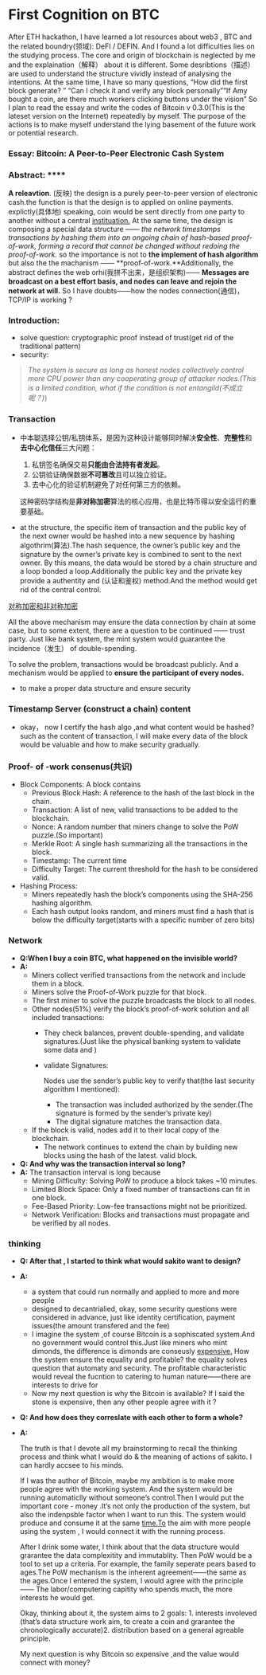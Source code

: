 # First Cognition on BTC

After ETH hackathon, I have learned a lot resources about web3 , BTC and the related boundry(领域): DeFI / DEFIN. And I found a lot difficulties lies on the studying process. The core and origin of blockchain is neglected by me and the explaination（解释） about it is different. Some desribtions（描述） are used to understand the structure vividly instead of analysing the intentions. At the same time, I have so many questions, “How did the first block generate? ” “Can I check it and verify any block personally””If Amy bought a coin, are there much workers clicking buttons under the vision” So I plan to read the essay and write the codes of Bitcoin  v 0.3.0(This is the lateset version on the Internet) repeatedly by myself.  The purpose of the actions is to  make myself understand the lying basement of the future work or potential research. 

### Essay: Bitcoin: A Peer-to-Peer Electronic Cash System

### Abstract: ****

**A releavtion**. (反映) the design is a purely peer-to-peer version of electronic cash.the function is that the design is to applied on online payments. explictly(具体地) speaking, coin would be sent directly from one party to another without a central [instituation.](http://instituation.At) At the same time, the design is composing a special data structure —— *the network timestamps transactions by hashing them into an ongoing chain of hash-based proof-of-work, forming a record that cannot be changed without redoing the proof-of-work.* so the importance is not to **the implement of hash algorithm** but also the the machanism —— **proof-of-work.**Additionally, the abstract defines the web orhi(我拼不出来，是组织架构)—— **Messages are broadcast on a best effort basis, and nodes can leave and rejoin the network at will.** So  I have doubts——how the nodes connection(通信)，TCP/IP is working ?

### Introduction:

- solve question: cryptographic proof instead of trust(get rid of the traditional pattern)
- security:

> *The system is secure as long as honest nodes collectively control more CPU power than any cooperating group of attacker nodes.(This is a limited condition, what if the condition is not entangild(不成立呢？)*)
> 

### Transaction

- 中本聪选择公钥/私钥体系，是因为这种设计能够同时解决**安全性**、**完整性**和**去中心化信任**三大问题：
    1. 私钥签名确保交易**只能由合法持有者发起**。
    2. 公钥验证确保数据**不可篡改**且可以独立验证。
    3. 去中心化的验证机制避免了对任何第三方的依赖。
    
    这种密码学结构是**非对称加密**算法的核心应用，也是比特币得以安全运行的重要基础。
    
- at the structure, the specific item of transaction and the public key of the next owner would be hashed into a new sequence by hashing algothrim(算法).The hash sequence,  the owner’s public key and the signature by the owner’s private key is combined to sent to the next owner. By this means, the data would be stored by a chain structure and a loop bonded a loop.Additionally the public key and the private key provide a authentity and (认证和鉴权) method.And the method would get rid of the central control.

[对称加密和非对称加密](https://www.notion.so/49413c467aec4dd49c8cef6c984bee83?pvs=21)

All the above mechanism may ensure the data connection by chain at some case, but to some extent, there are a question to be continued —— trust party. Just like bank system, the mint system would guarantee the incidence（发生） of double-spending.

To solve the problem, transactions would be broadcast publicly. And a mechanism would be applied to **ensure the participant of every nodes.**

- to make a proper data structure and ensure security

### Timestamp Server (construct a chain)      content

- okay， now I certify the hash algo ,and what content would be hashed? such as the content of transaction, I will make every data of the block would be valuable and how to make security gradually.

### Proof- of -work consenus(共识)

- Block Components: A block contains
    - Previous Block Hash: A reference to the hash of the last block in the chain.
    - Transaction: A list of new, valid transactions to be added to the blockchain.
    - Nonce: A random number that miners change to solve the PoW puzzle.(So important)
    - Merkle Root: A single hash summarizing all the transactions in the block.
    - Timestamp: The current time
    - Difficulty Target: The  current threshold for the hash to be considered valid.
- Hashing Process:
    - Miners repeatedly hash the block’s components using the SHA-256 hashing algorithm.
    - Each hash output looks random, and miners must find a hash that is below the difficulty target(starts with a specific number of zero bits)

### Network

- **Q:When I buy a coin BTC, what happened on the invisible world?**
- **A:**
    - Miners collect verified transactions from the network and include them in a block.
    - Miners solve the Proof-of-Work puzzle for that block.
    - The first miner to solve the puzzle broadcasts the block to all nodes.
    - Other nodes(51%) verify the block’s proof-of-work solution and all included transactions:
        - They check balances, prevent double-spending, and validate signatures.(Just like the physical banking system to validate some data and )
        - validate Signatures:
            
            Nodes use the sender’s public key to verify that(the last security algorithm I mentioned):
            
            - The transaction was included authorized by the sender.(The signature is formed by the sender’s private key)
            - The digital signature matches the transaction data.
    - If the block is valid, nodes add it to their local copy of the blockchain.
        - The network continues to extend the chain by building new blocks using the hash of the latest. valid block.
- **Q: And why was the transaction interval so long?**
- **A:** The transaction interval is long because
    - Mining Difficulty: Solving PoW to produce a block takes ~10 minutes.
    - Limited Block Space: Only a fixed number of transactions can fit in one block.
    - Fee-Based Priority: Low-fee transactions might not be prioritized.
    - Network Verification: Blocks and transactions must propagate and be verified by all nodes.
    

### thinking

- **Q: After that , I started to think what would sakito want to design?**
- **A:**
    - a system that could run normally and applied to more and more people
    - designed to decantrialied, okay, some security questions were considered in advance, just like identity certification, payment issues(the amount transfered and the fee)
    - I imagine the system ,of course Bitcoin is a sophiscated system.And no government would control this.Just like miners who mint dimonds, the difference is dimonds are conseusly [expensive.](http://expensive.Now) How the system ensure the equality and profitable? the equality solves question that automaty and security. The profitable characteristic would reveal the fucntion to catering to human nature——there are interests to drive for
    - Now my next question is why the Bitcoin is available? If I said the stone is expensive, then any other people agree with it ?
- **Q: And how does they correslate with each other to form a whole?**
- **A:**
    
    The truth is that I devote all my brainstorming to recall the thinking process and think what I would do & the meaning of actions of sakito. I can hardly accsee to his minds. 
    
    If I was the author of Bitcoin, maybe my ambition is to make more people agree with the working system. And the system would be running automaticlly without someone’s control.Then I would put the important core - money .It’s not only the production of the system, but also the indenpsble factor when I want to run this. The system would produce and consume it at the same [time.To](http://time.To) the aim with more people using the system , I would connect it with the running process.
    
    After I drink some water, I think about that the data structure would grarantee the data complexitity and immutablity. Then PoW would be a tool to set up a criteria. For example, the family seperate pears based to ages.The PoW mechanism is the inherent agreement——the same as the ages.Once I entered the system, I would agree with the principle —— The labor/computering capitity who spends much, the more interests he would get.
    
    Okay, thinking about it, the system aims to 2 goals: 1. interests involeved (that’s data structure work aim, to create a coin and grarantee the chronologically accurate)2. distribution based on a general agreable principle.
    
    My  next question is why Bitcoin so expensive ,and the value would connect with money?